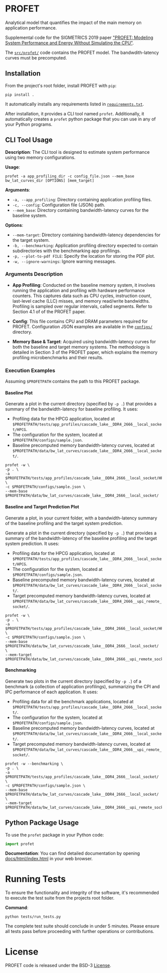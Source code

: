 # PROFET
Analytical model that quantifies the impact of the main memory on application performance.

Supplemental code for the SIGMETRICS 2019 paper ["PROFET: Modeling System Performance and Energy Without Simulating the CPU"](https://dl.acm.org/citation.cfm?id=3326149).

The [`src/profet/`](src/profet/) code contains the PROFET model. The bandwdith-latency curves must be precomputed.



## Installation

From the project's root folder, install PROFET with `pip`:
   ```
   pip install .
   ```

It automatically installs any requirements listed in [`requirements.txt`](requirements.txt).
   
After installation, it provides a CLI tool named `profet`. Additionally, it automatically creates a `profet` python package that you can use in any of your Python programs.



## CLI Tool Usage

**Description**: The CLI tool is designed to estimate system performance using two memory configurations.

**Usage**:

```
profet -a app_profiling_dir -c config_file.json --mem_base bw_lat_curves_dir [OPTIONS] [mem_target]
```

**Arguments**:
- `-a, --app_profiling`: Directory containing application profiling files.
- `-c, --config`: Configuration file (JSON) path.
- `--mem_base`: Directory containing bandwidth-latency curves for the baseline system.

**Options**:
- `--mem-target`: Directory containing bandwidth-latency dependencies for the target system.
- `-b, --benchmarking`: Application profiling directory expected to contain subdirectories with the benchmarking app profilings.
- `-p, --plot-to-pdf FILE`: Specify the location for storing the PDF plot.
- `-w, --ignore-warnings`: Ignore warning messages.


### Arguments Description

- **App Profiling**: Conducted on the baseline memory system, it involves running the application and profiling with hardware performance counters. This captures data such as CPU cycles, instruction count, last-level cache (LLC) misses, and memory read/write bandwidths. Profiling is sampled over regular intervals, called segments. Refer to Section 4.1 of of the PROFET paper.

- **Config**: This file contains CPU and DRAM parameters required for PROFET. Configuration JSON examples are available in the [`configs/`](configs/) directory.

- **Memory Base & Target**: Acquired using bandwidth-latency curves for both the baseline and target memory systems. The methodology is detailed in Section 3 of the PROFET paper, which explains the memory profiling microbenchmarks and their results.


### Execution Examples

Assuming `$PROFETPATH` contains the path to this PROFET package.


#### Baseline Plot

Generate a plot in the current directory (specified by `-p .`) that provides a summary of the bandwidth-latency for baseline profiling. It uses:
- Profiling data for the HPCG application, located at `$PROFETPATH/tests/app_profiles/cascade_lake__DDR4_2666__local_socket/HPCG`.
- The configuration for the system, located at `$PROFETPATH/configs/sample.json`.
- Baseline precomputed memory bandwidth-latency curves, located at `$PROFETPATH/data/bw_lat_curves/cascade_lake__DDR4_2666__local_socket/`.

```
profet -w \
-p . \
-a $PROFETPATH/tests/app_profiles/cascade_lake__DDR4_2666__local_socket/HPCG \
-c $PROFETPATH/configs/sample.json \
--mem-base $PROFETPATH/data/bw_lat_curves/cascade_lake__DDR4_2666__local_socket/
```



#### Baseline and Target Prediction Plot

Generate a plot, in your current folder, with a bandwidth-latency summary of the baseline profiling and the target system prediction.

Generate a plot in the current directory (specified by `-p .`) that provides a summary of the bandwidth-latency of the baseline profiling and the target system prediction. It uses:
- Profiling data for the HPCG application, located at `$PROFETPATH/tests/app_profiles/cascade_lake__DDR4_2666__local_socket/HPCG`.
- The configuration for the system, located at `$PROFETPATH/configs/sample.json`.
- Baseline precomputed memory bandwidth-latency curves, located at `$PROFETPATH/data/bw_lat_curves/cascade_lake__DDR4_2666__local_socket/`.
- Target precomputed memory bandwidth-latency curves, located at `$PROFETPATH/data/bw_lat_curves/cascade_lake__DDR4_2666__upi_remote_socket/`.

```
profet -w \
-p . \
-a $PROFETPATH/tests/app_profiles/cascade_lake__DDR4_2666__local_socket/HPCG \
-c $PROFETPATH/configs/sample.json \
--mem-base $PROFETPATH/data/bw_lat_curves/cascade_lake__DDR4_2666__local_socket/ \
--mem-target $PROFETPATH/data/bw_lat_curves/cascade_lake__DDR4_2666__upi_remote_socket/
```



#### Benchmarking

Generate two plots in the current directory (specified by `-p .`) of a benchmark (a collection of application profilings), summarizing the CPI and IPC performance of each application. It uses:
- Profiling data for all the benchmark applications, located at `$PROFETPATH/tests/app_profiles/cascade_lake__DDR4_2666__local_socket/`.
- The configuration for the system, located at `$PROFETPATH/configs/sample.json`.
- Baseline precomputed memory bandwidth-latency curves, located at `$PROFETPATH/data/bw_lat_curves/cascade_lake__DDR4_2666__local_socket/`.
- Target precomputed memory bandwidth-latency curves, located at `$PROFETPATH/data/bw_lat_curves/cascade_lake__DDR4_2666__upi_remote_socket/`.

```
profet -w --benchmarking \
-p . \
-a $PROFETPATH/tests/app_profiles/cascade_lake__DDR4_2666__local_socket/ \
-c $PROFETPATH/configs/sample.json \
--mem-base $PROFETPATH/data/bw_lat_curves/cascade_lake__DDR4_2666__local_socket/ \
--mem-target $PROFETPATH/data/bw_lat_curves/cascade_lake__DDR4_2666__upi_remote_socket/
```



## Python Package Usage

To use the `profet` package in your Python code:
```python
import profet
```

**Documentation**: You can find detailed documentation by opening <a href="docs/html/index.html" target="_blank">docs/html/index.html</a> in your web browser.



# Running Tests

To ensure the functionality and integrity of the software, it's recommended to execute the test suite from the projects root folder.

**Command**:
```
python tests/run_tests.py
```

The complete test suite should conclude in under 5 minutes. Please ensure all tests pass before proceeding with further operations or contributions.



# License

PROFET code is released under the BSD-3 [License](LICENSE).
